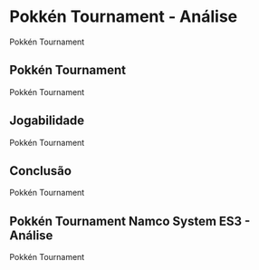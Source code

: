 ---
---

# Pokkén Tournament - Análise

Pokkén Tournament

## Pokkén Tournament

Pokkén Tournament

## Jogabilidade

Pokkén Tournament

## Conclusão

Pokkén Tournament

## Pokkén Tournament Namco System ES3 - Análise

Pokkén Tournament
